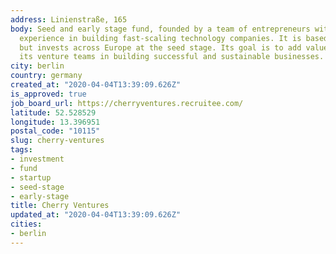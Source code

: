 ```yaml
---
address: Linienstraße, 165
body: Seed and early stage fund, founded by a team of entrepreneurs with substantial
  experience in building fast-scaling technology companies. It is based in Berlin
  but invests across Europe at the seed stage. Its goal is to add value by supporting
  its venture teams in building successful and sustainable businesses.
city: berlin
country: germany
created_at: "2020-04-04T13:39:09.626Z"
is_approved: true
job_board_url: https://cherryventures.recruitee.com/
latitude: 52.528529
longitude: 13.396951
postal_code: "10115"
slug: cherry-ventures
tags:
- investment
- fund
- startup
- seed-stage
- early-stage
title: Cherry Ventures
updated_at: "2020-04-04T13:39:09.626Z"
cities:
- berlin
---
```

